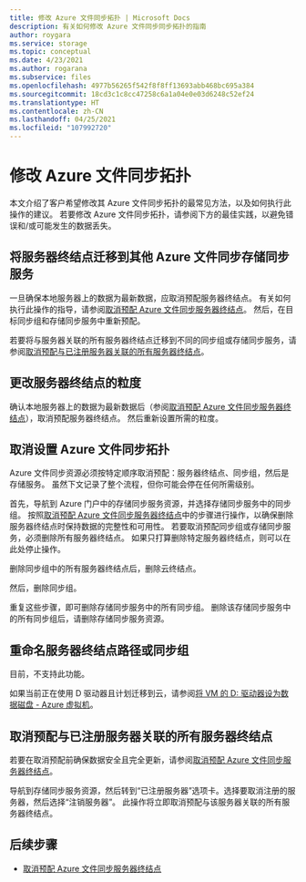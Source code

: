 ```yaml
---
title: 修改 Azure 文件同步拓扑 | Microsoft Docs
description: 有关如何修改 Azure 文件同步同步拓扑的指南
author: roygara
ms.service: storage
ms.topic: conceptual
ms.date: 4/23/2021
ms.author: rogarana
ms.subservice: files
ms.openlocfilehash: 4977b56265f542f8f8ff13693abb468bc695a384
ms.sourcegitcommit: 18cd3c1c8cc47258c6a1a04e0e03d6248c52ef24
ms.translationtype: HT
ms.contentlocale: zh-CN
ms.lasthandoff: 04/25/2021
ms.locfileid: "107992720"
---
```

# <a name="modify-your-azure-file-sync-topology"></a>修改 Azure 文件同步拓扑

本文介绍了客户希望修改其 Azure 文件同步拓扑的最常见方法，以及如何执行此操作的建议。 若要修改 Azure 文件同步拓扑，请参阅下方的最佳实践，以避免错误和/或可能发生的数据丢失。

## <a name="migrate-a-server-endpoint-to-a-different-azure-file-sync-storage-sync-service"></a>将服务器终结点迁移到其他 Azure 文件同步存储同步服务

一旦确保本地服务器上的数据为最新数据，应取消预配服务器终结点。 有关如何执行此操作的指导，请参阅[取消预配 Azure 文件同步服务器终结点](./file-sync-deprovision-server-endpoint.md#scenario-2-you-intend-to-delete-your-server-endpoint-and-stop-using-this-specific-azure-file-share)。 然后，在目标同步组和存储同步服务中重新预配。

若要将与服务器关联的所有服务器终结点迁移到不同的同步组或存储同步服务，请参阅[取消预配与已注册服务器关联的所有服务器终结点](#deprovision-all-server-endpoints-associated-with-a-registered-server)。

## <a name="change-the-granularity-of-a-server-endpoint"></a>更改服务器终结点的粒度

确认本地服务器上的数据为最新数据后（参阅[取消预配 Azure 文件同步服务器终结点](./file-sync-deprovision-server-endpoint.md#scenario-2-you-intend-to-delete-your-server-endpoint-and-stop-using-this-specific-azure-file-share)），取消预配服务器终结点。 然后重新设置所需的粒度。

## <a name="deprovision-azure-file-sync-topology"></a>取消设置 Azure 文件同步拓扑

Azure 文件同步资源必须按特定顺序取消预配：服务器终结点、同步组，然后是存储服务。 虽然下文记录了整个流程，但你可能会停在任何所需级别。 

首先，导航到 Azure 门户中的存储同步服务资源，并选择存储同步服务中的同步组。 按照[取消预配 Azure 文件同步服务器终结点](./file-sync-deprovision-server-endpoint.md)中的步骤进行操作，以确保删除服务器终结点时保持数据的完整性和可用性。 若要取消预配同步组或存储同步服务，必须删除所有服务器终结点。 如果只打算删除特定服务器终结点，则可以在此处停止操作。 

删除同步组中的所有服务器终结点后，删除云终结点。 

然后，删除同步组。 

重复这些步骤，即可删除存储同步服务中的所有同步组。 删除该存储同步服务中的所有同步组后，请删除存储同步服务资源。

## <a name="rename-a-server-endpoint-path-or-sync-group"></a>重命名服务器终结点路径或同步组

目前，不支持此功能。 

如果当前正在使用 D 驱动器且计划迁移到云，请参阅[将 VM 的 D: 驱动器设为数据磁盘 - Azure 虚拟机](https://docs.microsoft.com/azure/virtual-machines/windows/change-drive-letter)。

## <a name="deprovision-all-server-endpoints-associated-with-a-registered-server"></a>取消预配与已注册服务器关联的所有服务器终结点

若要在取消预配前确保数据安全且完全更新，请参阅[取消预配 Azure 文件同步服务器终结点](./file-sync-deprovision-server-endpoint.md)。

导航到存储同步服务资源，然后转到“已注册服务器”选项卡。选择要取消注册的服务器，然后选择“注销服务器”。 此操作将立即取消预配与该服务器关联的所有服务器终结点。

## <a name="next-steps"></a>后续步骤
* [取消预配 Azure 文件同步服务器终结点](./file-sync-deprovision-server-endpoint.md)



